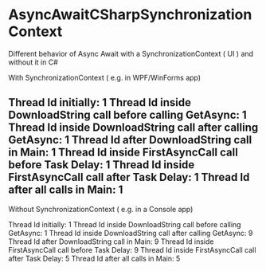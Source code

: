 # AsyncAwaitCSharpSynchronizationContext
Different behavior of Async Await with a SynchronizationContext ( UI ) and without it in C#

With SynchronizationContext ( e.g. in WPF/WinForms app)

Thread Id initially: 1
Thread Id inside DownloadString call before calling GetAsync: 1
Thread Id inside DownloadString call after calling GetAsync: 1
Thread Id after DownloadString call in Main: 1
Thread Id inside FirstAsyncCall call before Task Delay: 1
Thread Id inside FirstAsyncCall call after Task Delay: 1
Thread Id after all calls in Main: 1
-------------------------------------------------------------------------------

Without SynchronizationContext ( e.g. in a Console app)

Thread Id initially: 1
Thread Id inside DownloadString call before calling GetAsync: 1
Thread Id inside DownloadString call after calling GetAsync: 9
Thread Id after DownloadString call in Main: 9
Thread Id inside FirstAsyncCall call before Task Delay: 9
Thread Id inside FirstAsyncCall call after Task Delay: 5
Thread Id after all calls in Main: 5